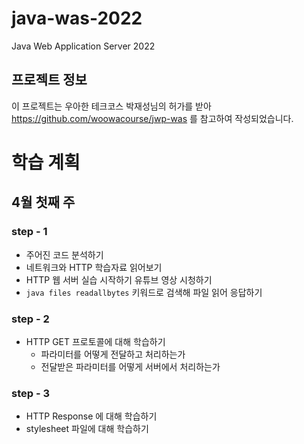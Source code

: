 # java-was-2022
Java Web Application Server 2022


## 프로젝트 정보 

이 프로젝트는 우아한 테크코스 박재성님의 허가를 받아 https://github.com/woowacourse/jwp-was 
를 참고하여 작성되었습니다.

# 학습 계획
## 4월 첫째 주
### step - 1
- 주어진 코드 분석하기
- 네트워크와 HTTP 학습자료 읽어보기
- HTTP 웹 서버 실습 시작하기 유튜브 영상 시청하기
- `java files readallbytes` 키워드로 검색해 파일 읽어 응답하기

### step - 2
- HTTP GET 프로토콜에 대해 학습하기
  - 파라미터를 어떻게 전달하고 처리하는가
  - 전달받은 파라미터를 어떻게 서버에서 처리하는가

### step - 3
- HTTP Response 에 대해 학습하기
- stylesheet 파일에 대해 학습하기
